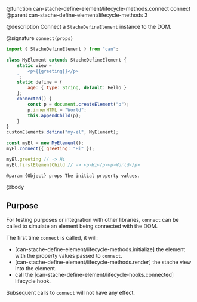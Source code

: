 @function can-stache-define-element/lifecycle-methods.connect connect
@parent can-stache-define-element/lifecycle-methods 3

@description Connect a `StacheDefineElement` instance to the DOM.

@signature `connect(props)`

```js
import { StacheDefineElement } from "can";

class MyElement extends StacheDefineElement {
	static view = `
		<p>{{greeting}}</p>
	`;
	static define = {
		age: { type: String, default: Hello }
	};
	connected() {
		const p = document.createElement("p");
		p.innerHTML = "World";
		this.appendChild(p);
	}
}
customElements.define("my-el", MyElement);

const myEl = new MyElement();
myEl.connect({ greeting: "Hi" });

myEl.greeting // -> Hi
myEl.firstElementChild // -> <p>Hi</p><p>World</p>
```

	@param {Object} props The initial property values.

@body

## Purpose

For testing purposes or integration with other libraries, `connect` can be called to simulate an element being connected with the DOM.

The first time `connect` is called, it will:

- [can-stache-define-element/lifecycle-methods.initialize] the element with the property values passed to `connect`.
- [can-stache-define-element/lifecycle-methods.render] the stache view into the element.
- call the [can-stache-define-element/lifecycle-hooks.connected] lifecycle hook.

Subsequent calls to `connect` will not have any effect.
